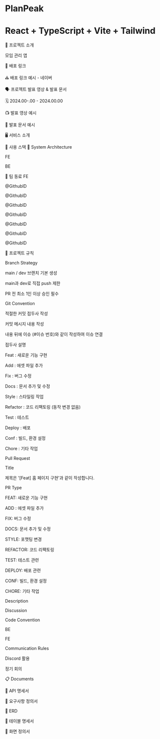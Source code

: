 # PlanPeak

# React + TypeScript + Vite + Tailwind


📖 프로젝트 소개

모임 관리 앱

🔗 배포 링크

⛪ 배포 링크 예시 - 네이버

🗣️ 프로젝트 발표 영상 & 발표 문서

🗓️ 2024.00-.00 - 2024.00.00

📺 발표 영상 예시

📑 발표 문서 예시

🖥️ 서비스 소개



🧰 사용 스택
🔧 System Architecture


FE
  
   
   
BE
  
   
  
👥 팀 동료
FE

@GithubID

@GithubID

@GithubID

@GithubID

@GithubID

@GithubID

@GithubID

📑 프로젝트 규칙

Branch Strategy

main / dev 브랜치 기본 생성

main과 dev로 직접 push 제한

PR 전 최소 1인 이상 승인 필수

Git Convention

적절한 커밋 접두사 작성

커밋 메시지 내용 작성

내용 뒤에 이슈 (#이슈 번호)와 같이 작성하여 이슈 연결

접두사	설명

Feat :	새로운 기능 구현

Add :	에셋 파일 추가

Fix :	버그 수정

Docs :	문서 추가 및 수정

Style :	스타일링 작업

Refactor :	코드 리팩토링 (동작 변경 없음)

Test :	테스트

Deploy :	배포

Conf :	빌드, 환경 설정

Chore :	기타 작업

Pull Request

Title

제목은 '[Feat] 홈 페이지 구현'과 같이 작성합니다.

PR Type

 FEAT: 새로운 기능 구현
 
 ADD : 에셋 파일 추가
 
 FIX: 버그 수정
 
 DOCS: 문서 추가 및 수정
 
 STYLE: 포맷팅 변경
 
 REFACTOR: 코드 리팩토링
 
 TEST: 테스트 관련
 
 DEPLOY: 배포 관련
 
 CONF: 빌드, 환경 설정
 
 CHORE: 기타 작업
 
Description

Discussion

Code Convention

BE

FE


Communication Rules

Discord 활용

정기 회의

📋 Documents

📜 API 명세서 

📜 요구사항 정의서 

📜 ERD 

📜 테이블 명세서 

📜 화면 정의서 
